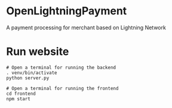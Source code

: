 # OpenLightningPayment
A payment processing for merchant based on Lightning Network


# Run website
```shell
# Open a terminal for running the backend
. venv/bin/activate
python server.py

# Open a terminal for running the frontend
cd frontend
npm start
```

